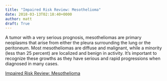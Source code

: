 ```yaml
---
title: "Impaired Risk Review: Mesothelioma"
date: 2018-03-13T02:18:40+0000
author: matt
draft: True
---
```

A tumor with a very serious prognosis, mesotheliomas are primary neoplasms that arise from either the pleura surrounding the lung or the peritoneum.  Most mesotheliomas are diffuse and malignant, while a minority (less than 25 percent) are localized and benign in activity. It’s important to recognize these growths as they have serious and rapid progressions when diagnosed in many cases.

[ Impaired Risk Review: Mesothelioma ]( http://www.brokerworldmag.com/articles/articles.php?articleid=4429 )
